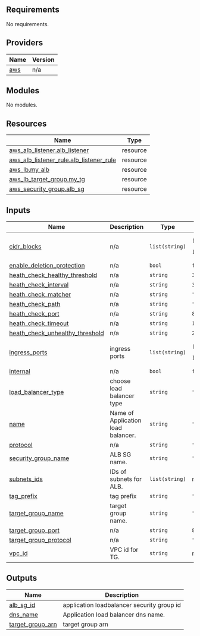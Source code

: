 <!-- BEGIN_TF_DOCS -->
## Requirements

No requirements.

## Providers

| Name | Version |
|------|---------|
| <a name="provider_aws"></a> [aws](#provider\_aws) | n/a |

## Modules

No modules.

## Resources

| Name | Type |
|------|------|
| [aws_alb_listener.alb_listener](https://registry.terraform.io/providers/hashicorp/aws/latest/docs/resources/alb_listener) | resource |
| [aws_alb_listener_rule.alb_listener_rule](https://registry.terraform.io/providers/hashicorp/aws/latest/docs/resources/alb_listener_rule) | resource |
| [aws_lb.my_alb](https://registry.terraform.io/providers/hashicorp/aws/latest/docs/resources/lb) | resource |
| [aws_lb_target_group.my_tg](https://registry.terraform.io/providers/hashicorp/aws/latest/docs/resources/lb_target_group) | resource |
| [aws_security_group.alb_sg](https://registry.terraform.io/providers/hashicorp/aws/latest/docs/resources/security_group) | resource |

## Inputs

| Name | Description | Type | Default | Required |
|------|-------------|------|---------|:--------:|
| <a name="input_cidr_blocks"></a> [cidr\_blocks](#input\_cidr\_blocks) | n/a | `list(string)` | <pre>[<br>  "0.0.0.0/0"<br>]</pre> | no |
| <a name="input_enable_deletion_protection"></a> [enable\_deletion\_protection](#input\_enable\_deletion\_protection) | n/a | `bool` | `false` | no |
| <a name="input_heath_check_healthy_threshold"></a> [heath\_check\_healthy\_threshold](#input\_heath\_check\_healthy\_threshold) | n/a | `string` | `3` | no |
| <a name="input_heath_check_interval"></a> [heath\_check\_interval](#input\_heath\_check\_interval) | n/a | `string` | `30` | no |
| <a name="input_heath_check_matcher"></a> [heath\_check\_matcher](#input\_heath\_check\_matcher) | n/a | `string` | `"200"` | no |
| <a name="input_heath_check_path"></a> [heath\_check\_path](#input\_heath\_check\_path) | n/a | `string` | `"/"` | no |
| <a name="input_heath_check_port"></a> [heath\_check\_port](#input\_heath\_check\_port) | n/a | `string` | `80` | no |
| <a name="input_heath_check_timeout"></a> [heath\_check\_timeout](#input\_heath\_check\_timeout) | n/a | `string` | `10` | no |
| <a name="input_heath_check_unhealthy_threshold"></a> [heath\_check\_unhealthy\_threshold](#input\_heath\_check\_unhealthy\_threshold) | n/a | `string` | `2` | no |
| <a name="input_ingress_ports"></a> [ingress\_ports](#input\_ingress\_ports) | ingress ports | `list(string)` | <pre>[<br>  80<br>]</pre> | no |
| <a name="input_internal"></a> [internal](#input\_internal) | n/a | `bool` | `false` | no |
| <a name="input_load_balancer_type"></a> [load\_balancer\_type](#input\_load\_balancer\_type) | choose load balancer type | `string` | `"application"` | no |
| <a name="input_name"></a> [name](#input\_name) | Name of Application load balancer. | `string` | `""` | no |
| <a name="input_protocol"></a> [protocol](#input\_protocol) | n/a | `string` | `"tcp"` | no |
| <a name="input_security_group_name"></a> [security\_group\_name](#input\_security\_group\_name) | ALB SG name. | `string` | `""` | no |
| <a name="input_subnets_ids"></a> [subnets\_ids](#input\_subnets\_ids) | IDs of subnets for ALB. | `list(string)` | n/a | yes |
| <a name="input_tag_prefix"></a> [tag\_prefix](#input\_tag\_prefix) | tag prefix | `string` | `""` | no |
| <a name="input_target_group_name"></a> [target\_group\_name](#input\_target\_group\_name) | target group name. | `string` | `""` | no |
| <a name="input_target_group_port"></a> [target\_group\_port](#input\_target\_group\_port) | n/a | `string` | `80` | no |
| <a name="input_target_group_protocol"></a> [target\_group\_protocol](#input\_target\_group\_protocol) | n/a | `string` | `"HTTP"` | no |
| <a name="input_vpc_id"></a> [vpc\_id](#input\_vpc\_id) | VPC id for TG. | `string` | n/a | yes |

## Outputs

| Name | Description |
|------|-------------|
| <a name="output_alb_sg_id"></a> [alb\_sg\_id](#output\_alb\_sg\_id) | application loadbalancer security group id |
| <a name="output_dns_name"></a> [dns\_name](#output\_dns\_name) | Application load balancer dns name. |
| <a name="output_target_group_arn"></a> [target\_group\_arn](#output\_target\_group\_arn) | target group arn |
<!-- END_TF_DOCS -->